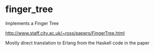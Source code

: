 # finger_tree
Implements a Finger Tree


http://www.staff.city.ac.uk/~ross/papers/FingerTree.html

Mostly direct translation to Erlang from the Haskell code in the paper
